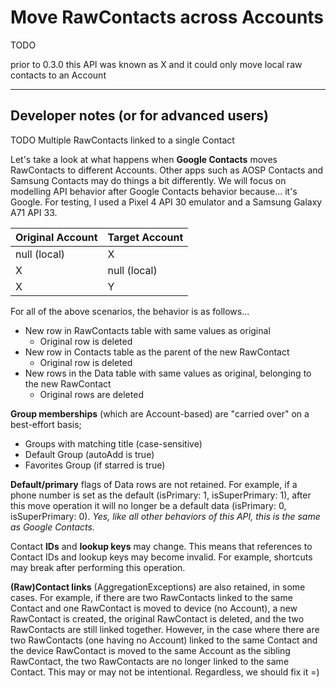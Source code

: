 # Move RawContacts across Accounts

TODO

prior to 0.3.0 this API was known as X and it could only move local raw contacts to an Account

------------------------

## Developer notes (or for advanced users)

TODO Multiple RawContacts linked to a single Contact

Let's take a look at what happens when **Google Contacts** moves RawContacts to different Accounts.
Other apps such as AOSP Contacts and Samsung Contacts may do things a bit differently. We will
focus on modelling API behavior after Google Contacts behavior because... it's Google. For testing,
I used a Pixel 4 API 30 emulator and a Samsung Galaxy A71 API 33.

| **Original Account** | **Target Account** |
|----------------------|--------------------|
| null (local)         | X                  |
| X                    | null (local)       |
| X                    | Y                  |

For all of the above scenarios, the behavior is as follows...

- New row in RawContacts table with same values as original
  - Original row is deleted
- New row in Contacts table as the parent of the new RawContact
  - Original row is deleted
- New rows in the Data table with same values as original, belonging to the new RawContact
  - Original rows are deleted

**Group memberships** (which are Account-based) are "carried over" on a best-effort basis;

- Groups with matching title (case-sensitive)
- Default Group (autoAdd is true)
- Favorites Group (if starred is true)

**Default/primary** flags of Data rows are not retained. For example, if a phone number is set
as the default (isPrimary: 1, isSuperPrimary: 1), after this move operation it will no longer
be a default data (isPrimary: 0,	isSuperPrimary: 0). _Yes, like all other behaviors of this API,
this is the same as Google Contacts._

Contact **IDs** and **lookup keys** may change. This means that references to Contact IDs and
lookup keys may become invalid. For example, shortcuts may break after performing this
operation.

**(Raw)Contact links** (AggregationExceptions) are also retained, in some cases. For example,
if there are two RawContacts linked to the same Contact and one RawContact is moved to device 
(no Account), a new RawContact is created, the original RawContact is deleted, and the two 
RawContacts are still linked together. However, in the case where there are two RawContacts (one 
having no Account) linked to the same Contact and the device RawContact is moved to the same Account
as the sibling RawContact, the two RawContacts are no longer linked to the same Contact. This may
or may not be intentional. Regardless, we should fix it =)